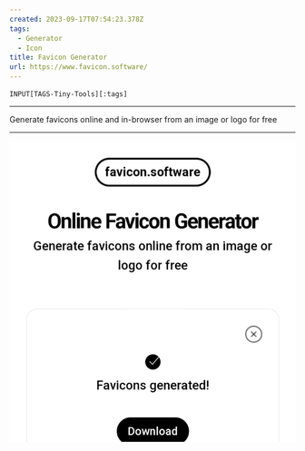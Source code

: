 ```yaml
---
created: 2023-09-17T07:54:23.378Z
tags: 
  - Generator
  - Icon
title: Favicon Generator
url: https://www.favicon.software/
---
```

```meta-bind
INPUT[TAGS-Tiny-Tools][:tags]
```

___
Generate favicons online and in-browser from an image or logo for free
___

![](_attachments/favicon-generator.jpg)
